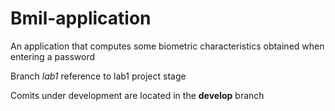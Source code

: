# Bmil-application
An application that computes some biometric characteristics obtained when entering a password

Branch *lab1* reference to lab1 project stage

Сomits under development are located in the **develop** branch
